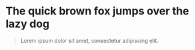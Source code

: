 # The quick brown fox jumps over the lazy dog
>Lorem ipsum dolor sit amet, consectetur adipiscing elit.
